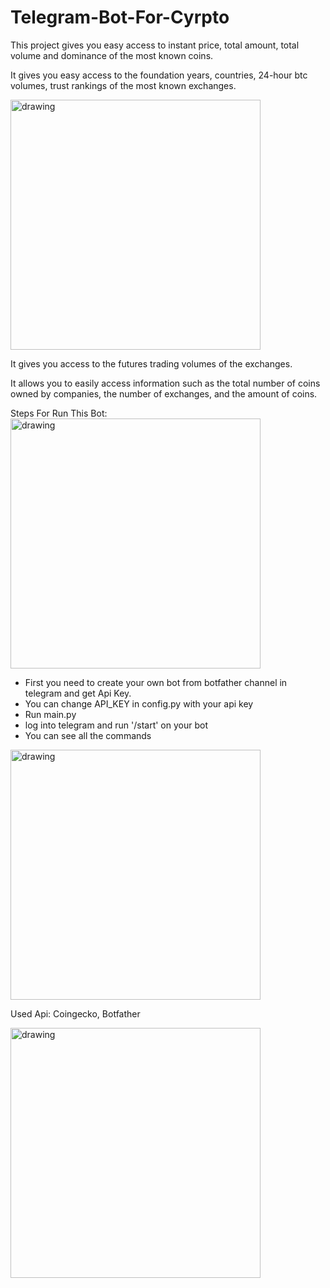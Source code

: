 # Telegram-Bot-For-Cyrpto

This project gives you easy access to instant price, total amount, total volume and dominance of the most known coins.

It gives you easy access to the foundation years, countries, 24-hour btc volumes, trust rankings of the most known exchanges.

<img src="https://user-images.githubusercontent.com/42752883/161561628-2027e341-5a0f-4b38-8cd7-ea6f85955df7.jpg" alt="drawing" width="400"/>

It gives you access to the futures trading volumes of the exchanges.

It allows you to easily access information such as the total number of coins owned by companies, the number of exchanges, and the amount of coins.

Steps For Run This Bot:
<img src="https://user-images.githubusercontent.com/42752883/161564736-cd24420b-416f-4b48-a0c3-ea2ccfae0b54.jpeg" alt="drawing" width="400"/>

- First you need to create your own bot from botfather channel in telegram and get Api Key.
- You can change API_KEY in config.py with your api key
- Run main.py
- log into telegram and run '/start' on your bot
- You can see all the commands

<img src="https://user-images.githubusercontent.com/42752883/161564842-c4faddee-1f78-4ad5-aa0a-72ca7eb729b2.png" alt="drawing" width="400"/>


Used Api: Coingecko, Botfather

<img src="https://user-images.githubusercontent.com/42752883/161566355-6ff391aa-514e-48a4-ada6-1b62e9837aa9.png" alt="drawing" width="400"/>

